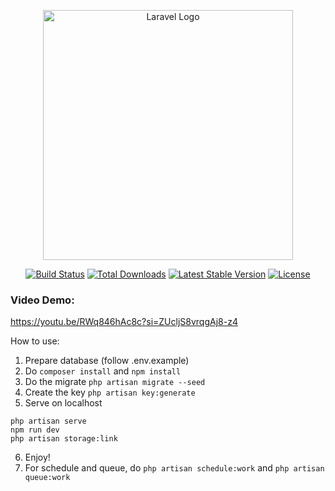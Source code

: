 <p align="center"><a href="https://laravel.com" target="_blank"><img src="https://raw.githubusercontent.com/laravel/art/master/logo-lockup/5%20SVG/2%20CMYK/1%20Full%20Color/laravel-logolockup-cmyk-red.svg" width="400" alt="Laravel Logo"></a></p>

<p align="center">
<a href="https://github.com/laravel/framework/actions"><img src="https://github.com/laravel/framework/workflows/tests/badge.svg" alt="Build Status"></a>
<a href="https://packagist.org/packages/laravel/framework"><img src="https://img.shields.io/packagist/dt/laravel/framework" alt="Total Downloads"></a>
<a href="https://packagist.org/packages/laravel/framework"><img src="https://img.shields.io/packagist/v/laravel/framework" alt="Latest Stable Version"></a>
<a href="https://packagist.org/packages/laravel/framework"><img src="https://img.shields.io/packagist/l/laravel/framework" alt="License"></a>
</p>

### Video Demo:

https://youtu.be/RWq846hAc8c?si=ZUcljS8vrqgAj8-z4

How to use:

1. Prepare database (follow .env.example)
2. Do `composer install` and `npm install`
3. Do the migrate
   `php artisan migrate --seed`
4. Create the key `php artisan key:generate`
5. Serve on localhost

```
php artisan serve
npm run dev
php artisan storage:link
```

6. Enjoy!
7. For schedule and queue, do `php artisan schedule:work` and `php artisan queue:work`
